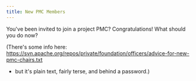 ```yaml
---
title: New PMC Members
---
```


You've been invited to join a project PMC? Congratulations! What should
you do now?

(There's some info here:
https://svn.apache.org/repos/private/foundation/officers/advice-for-new-pmc-chairs.txt
- but it's plain text, fairly terse, and behind a password.)


